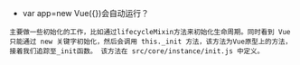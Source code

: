 - var app=new Vue({})会自动运行？
```
主要做一些初始化的工作，比如通过lifecycleMixin方法来初始化生命周期。同时看到 Vue 只能通过 new 关键字初始化，然后会调用 this._init 方法，该方法为Vue原型上的方法，接着我们追踪至_init函数。 该方法在 src/core/instance/init.js 中定义。

```
